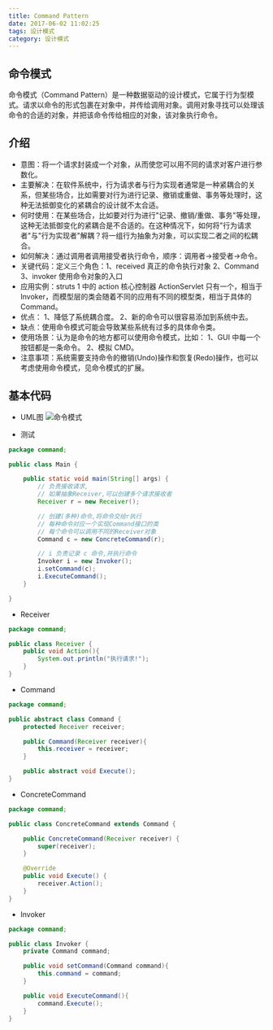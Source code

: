 ```yaml
---
title: Command Pattern
date: 2017-06-02 11:02:25
tags: 设计模式
category: 设计模式
---
```


## 命令模式
命令模式（Command Pattern）是一种数据驱动的设计模式，它属于行为型模式。请求以命令的形式包裹在对象中，并传给调用对象。调用对象寻找可以处理该命令的合适的对象，并把该命令传给相应的对象，该对象执行命令。

## 介绍
* 意图：将一个请求封装成一个对象，从而使您可以用不同的请求对客户进行参数化。
* 主要解决：在软件系统中，行为请求者与行为实现者通常是一种紧耦合的关系，但某些场合，比如需要对行为进行记录、撤销或重做、事务等处理时，这种无法抵御变化的紧耦合的设计就不太合适。
* 何时使用：在某些场合，比如要对行为进行"记录、撤销/重做、事务"等处理，这种无法抵御变化的紧耦合是不合适的。在这种情况下，如何将"行为请求者"与"行为实现者"解耦？将一组行为抽象为对象，可以实现二者之间的松耦合。
* 如何解决：通过调用者调用接受者执行命令，顺序：调用者→接受者→命令。
* 关键代码：定义三个角色：1、received 真正的命令执行对象 2、Command 3、invoker 使用命令对象的入口
* 应用实例：struts 1 中的 action 核心控制器 ActionServlet 只有一个，相当于 Invoker，而模型层的类会随着不同的应用有不同的模型类，相当于具体的 Command。
* 优点： 1、降低了系统耦合度。 2、新的命令可以很容易添加到系统中去。
* 缺点：使用命令模式可能会导致某些系统有过多的具体命令类。
* 使用场景：认为是命令的地方都可以使用命令模式，比如： 1、GUI 中每一个按钮都是一条命令。 2、模拟 CMD。
* 注意事项：系统需要支持命令的撤销(Undo)操作和恢复(Redo)操作，也可以考虑使用命令模式，见命令模式的扩展。

## 基本代码
* UML图
![命令模式](Command.png)

* 测试
```java
package command;

public class Main {

    public static void main(String[] args) {
        // 负责接收请求,
        // 如果抽象Receiver,可以创建多个请求接收者
        Receiver r = new Receiver();

        // 创建(多种)命令,将命令交给r执行
        // 每种命令对应一个实现Command接口的类
        // 每个命令可以调用不同的Receiver对象
        Command c = new ConcreteCommand(r);

        // i 负责记录 c 命令,并执行命令
        Invoker i = new Invoker();
        i.setCommand(c);
        i.ExecuteCommand();
    }

}
```

* Receiver
```java
package command;

public class Receiver {
    public void Action(){
        System.out.println("执行请求!");
    }
}
```

* Command
```java
package command;

public abstract class Command {
    protected Receiver receiver;

    public Command(Receiver receiver){
        this.receiver = receiver;
    }

    public abstract void Execute();
}
```

* ConcreteCommand
```java
package command;

public class ConcreteCommand extends Command {

    public ConcreteCommand(Receiver receiver) {
        super(receiver);
    }

    @Override
    public void Execute() {
        receiver.Action();
    }
}
```

* Invoker
```java
package command;

public class Invoker {
    private Command command;

    public void setCommand(Command command){
        this.command = command;
    }

    public void ExecuteCommand(){
        command.Execute();
    }
}
```
